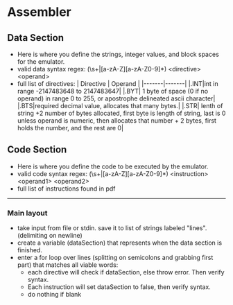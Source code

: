 # Assembler

## Data Section

- Here is where you define the strings, integer values, and block spaces for the emulator.
- valid data syntax regex: (\s+|[a-zA-Z][a-zA-Z0-9]*) \<directive> \<operand>
- full list of directives: 
  | Directive | Operand |
   |-------|-------|
   |.INT|int in range -2147483648 to 2147483647|
   |.BYT| 1 byte of space (0 if no operand) in range 0 to 255, or apostrophe delineated ascii character|
   |.BTS|required decimal value, allocates that many bytes.|
   |.STR| lenth of string +2 number of bytes allocated, first byte is length of string, last is 0 unless operand is numeric, then allocates that number + 2 bytes, first holds the number, and the rest are 0|

## Code Section

- Here is where you define the code to be executed by the emulator.
- valid code syntax regex: (\s+|[a-zA-Z][a-zA-Z0-9]*) \<instruction> \<operand1> \<operand2>
- full list of instructions found in pdf

---------------------------


### Main layout
 
- take input from file or stdin. save it to list of strings labeled "lines". (delimiting on newline)
- create a variable (dataSection) that represents when the data section is finished.
- enter a for loop over lines (splitting on semicolons and grabbing first part) that matches all viable words:
  - each directive will check if dataSection, else throw error. Then verify syntax.
  - Each instruction will set dataSection to false, then verify syntax.
  - do nothing if blank
